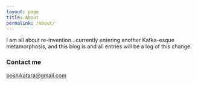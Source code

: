 ```yaml
---
layout: page
title: About
permalink: /about/
---
```


<p>I am all about re-invention...currently entering another Kafka-esque metamorphosis, and this blog is and all entries will be a log of this change.</p>

### Contact me

[boshikatara@gmail.com](mailto:boshikatara@gmail.com)
